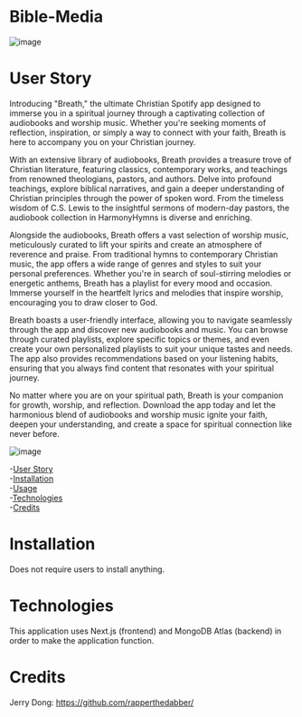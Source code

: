 # Bible-Media
![image](https://github.com/rapperthedabber/Bible-Media/assets/116526260/d8c18d6c-1eca-4514-97ac-c68b13dcb624)

# User Story
Introducing "Breath," the ultimate Christian Spotify app designed to immerse you in a spiritual journey through a captivating collection of audiobooks and worship music. Whether you're seeking moments of reflection, inspiration, or simply a way to connect with your faith, Breath is here to accompany you on your Christian journey.

With an extensive library of audiobooks, Breath provides a treasure trove of Christian literature, featuring classics, contemporary works, and teachings from renowned theologians, pastors, and authors. Delve into profound teachings, explore biblical narratives, and gain a deeper understanding of Christian principles through the power of spoken word. From the timeless wisdom of C.S. Lewis to the insightful sermons of modern-day pastors, the audiobook collection in HarmonyHymns is diverse and enriching.

Alongside the audiobooks, Breath offers a vast selection of worship music, meticulously curated to lift your spirits and create an atmosphere of reverence and praise. From traditional hymns to contemporary Christian music, the app offers a wide range of genres and styles to suit your personal preferences. Whether you're in search of soul-stirring melodies or energetic anthems, Breath has a playlist for every mood and occasion. Immerse yourself in the heartfelt lyrics and melodies that inspire worship, encouraging you to draw closer to God.

Breath boasts a user-friendly interface, allowing you to navigate seamlessly through the app and discover new audiobooks and music. You can browse through curated playlists, explore specific topics or themes, and even create your own personalized playlists to suit your unique tastes and needs. The app also provides recommendations based on your listening habits, ensuring that you always find content that resonates with your spiritual journey.

No matter where you are on your spiritual path, Breath is your companion for growth, worship, and reflection. Download the app today and let the harmonious blend of audiobooks and worship music ignite your faith, deepen your understanding, and create a space for spiritual connection like never before.

![image](https://github.com/rapperthedabber/Bible-Media/assets/116526260/db75a859-1dc4-4c73-a749-090685643056)

-[User Story](#User)<br> 
-[Installation](#installation)<br>
-[Usage](#usage)<br>
-[Technologies](#technologies)<br>
-[Credits](#credits)<br>


# Installation
Does not require users to install anything.

# Technologies
This application uses Next.js (frontend) and MongoDB Atlas (backend) in order to make the application function. 

# Credits
Jerry Dong: https://github.com/rapperthedabber/






